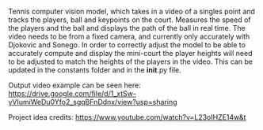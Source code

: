 Tennis computer vision model, which takes in a video of a singles point and tracks the players, ball and keypoints on the court. Measures the speed of the players and the ball and displays the path of the ball in real time. The video needs to be from a fixed camera, and currently only accurately with Djokovic and Sonego. In order to correctly adjust the model to be able to accurately compute and display the mini-court the player heights will need to be adjusted to match the heights of the players in the video. This can be updated in the constants folder and in the __init__.py file.

Output video example can be seen here: https://drive.google.com/file/d/1_xtSw-yVIumiWeDu0Yfo2_sgqBFnDdnx/view?usp=sharing

Project idea credits: https://www.youtube.com/watch?v=L23oIHZE14w&t
